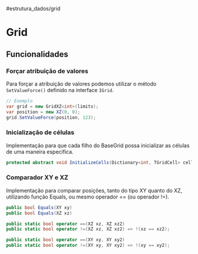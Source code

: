 #estrutura_dados/grid

# Grid

## Funcionalidades

### Forçar atribuição de valores

Para forçar a atribuição de valores podemos utilizar o método `SetValueForce()` definido na interface `IGrid`.

```csharp
// Exemplo
var grid = new GridXZ<int>(limits);
var position = new XZ(0, 0);
grid.SetValueForce(position, 123);
```

### Inicialização de células 

Implementação para que cada filho do BaseGrid possa inicializar as células de uma maneira específica.

```csharp
protected abstract void InitializeCells(Dictionary<int, TGridCell> cells);  
```

### Comparador XY e XZ

Implementação para comparar posições, tanto do tipo XY quanto do XZ, utilizando função Equals, ou mesmo operador == (ou operador !=).

```csharp
public bool Equals(XY xy)
public bool Equals(XZ xz)

public static bool operator ==(XZ xz, XZ xz2)
public static bool operator !=(XZ xz, XZ xz2) => !(xz == xz2);

public static bool operator ==(XY xy, XY xy2)
public static bool operator !=(XY xy, XY xy2) => !(xy == xy2);
```
